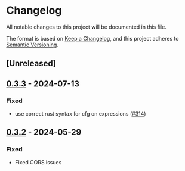 # Changelog
All notable changes to this project will be documented in this file.

The format is based on [Keep a Changelog](https://keepachangelog.com/en/1.0.0/),
and this project adheres to [Semantic Versioning](https://semver.org/spec/v2.0.0.html).

## [Unreleased]

## [0.3.3](https://github.com/crabnebula-dev/devtools/compare/v0.3.2...v0.3.3) - 2024-07-13

### Fixed
- use correct rust syntax for cfg on expressions ([#314](https://github.com/crabnebula-dev/devtools/pull/314))

## [0.3.2](https://github.com/crabnebula-dev/devtools/compare/v0.3.1...v0.3.2) - 2024-05-29

### Fixed
- Fixed CORS issues
